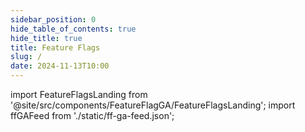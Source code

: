```yaml
---
sidebar_position: 0
hide_table_of_contents: true
hide_title: true
title: Feature Flags
slug: /
date: 2024-11-13T10:00
---
```


import FeatureFlagsLanding from '@site/src/components/FeatureFlagGA/FeatureFlagsLanding';
import ffGAFeed from './static/ff-ga-feed.json';

<FeatureFlagsLanding staticFlags={ffGAFeed} />
